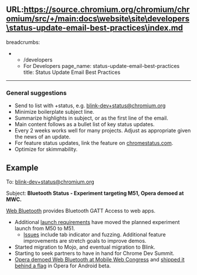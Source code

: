 URL:https://source.chromium.org/chromium/chromium/src/+/main:docs\website\site\developers\status-update-email-best-practices\index.md
---
breadcrumbs:
- - /developers
  - For Developers
page_name: status-update-email-best-practices
title: Status Update Email Best Practices
---

### General suggestions

*   Send to list with +status, e.g. blink-dev+status@chromium.org
*   Minimize boilerplate subject line.
*   Summarize highlights in subject, or as the first line of the email.
*   Main content follows as a bullet list of key status updates.
*   Every 2 weeks works well for many projects. Adjust as appropriate
            given the news of an update.
*   For feature status updates, link the feature on
            [chromestatus.com](http://chromestatus.com).
*   Optimize for skimmability.

## Example

To: blink-dev+status@chromium.org

Subject: **Bluetooth Status - Experiment targeting M51, Opera demoed at MWC.**

[Web Bluetooth](https://www.chromestatus.com/feature/5264933985976320) provides
Bluetooth GATT Access to web apps.

*   Additional [launch
            requirements](https://www.chromestatus.com/feature/5264933985976320)
            have moved the planned experiment launch from M50 to M51.
    *   [Issues](https://bugs.chromium.org/p/chromium/issues/list?can=2&q=component%3ABlink%3EBluetooth+M%3D51&sort=pri&colspec=ID+Pri+M+Stars+ReleaseBlock+Component+Status+Owner+Summary+OS+Modified&x=m&y=releaseblock&cells=ids)
                include tab indicator and fuzzing. Additional feature
                improvements are stretch goals to improve demos.
*   Started migration to Mojo, and eventual migration to Blink.
*   Starting to seek partners to have in hand for Chrome Dev Summit.
*   [Opera demoed Web Bluetooth at Mobile Web
            Congress](http://www.opera.com/blogs/news/2016/02/opera-heads-to-mobile-world-congress-2016/)
            and [shipped it behind a
            flag](https://dev.opera.com/articles/web-bluetooth-intro/) in Opera
            for Android beta.
